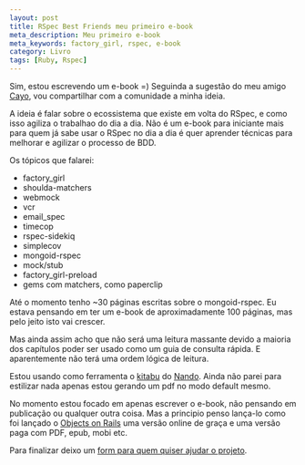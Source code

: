 ```yaml
---
layout: post
title: RSpec Best Friends meu primeiro e-book
meta_description: Meu primeiro e-book
meta_keywords: factory_girl, rspec, e-book
category: Livro
tags: [Ruby, Rspec]
---
```


Sim, estou escrevendo um e-book =) Seguinda a sugestão do meu amigo [Cayo](http://www.yogodoshi.com/), vou compartilhar com a comunidade a minha ideia.

A ideia é falar sobre o ecossistema que existe em volta do RSpec, e como isso agiliza o trabalhao do dia a dia.
Não é um e-book para iniciante mais para quem já sabe usar o RSpec no dia a dia é quer aprender técnicas para melhorar e agilizar o processo de BDD.

Os tópicos que falarei:

- factory_girl
- shoulda-matchers
- webmock
- vcr
- email_spec
- timecop
- rspec-sidekiq
- simplecov
- mongoid-rspec
- mock/stub
- factory_girl-preload
- gems com matchers, como paperclip

Até o momento tenho ~30 páginas escritas sobre o mongoid-rspec. Eu estava pensando em ter um e-book de aproximadamente 100 páginas, mas pelo jeito isto vai crescer.

Mas ainda assim acho que não será uma leitura massante devido a maioria dos capítulos poder ser usado como um guia de consulta rápida. E aparentemente não terá uma ordem lógica de leitura.

Estou usando como ferramenta o [kitabu](https://github.com/fnando/kitabu) do [Nando](http://simplesideias.com.br/). Ainda não parei para estilizar nada apenas estou gerando um pdf no modo default mesmo.

No momento estou focado em apenas escrever o e-book, não pensando em publicação ou qualquer outra coisa. Mas a principio penso lança-lo como foi lançado o [Objects on Rails](http://objectsonrails.com) uma versão online de graça e uma versão paga com PDF, epub, mobi etc.

Para finalizar deixo um [form para quem quiser ajudar o projeto](https://docs.google.com/forms/d/1gnt5QfG146fn7nLZLKMh4W2JBfRKvBhiUXnEKNKkD68/viewform).
